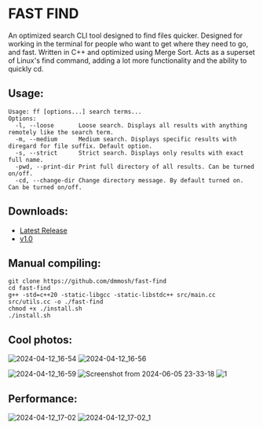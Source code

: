 # FAST FIND #

An optimized search CLI tool designed to find files quicker. Designed for working in the terminal for people who want to get where they need to go, and fast. Written in C++ and optimized using Merge Sort. Acts as a superset of Linux's find command, adding a lot more functionality and the ability to quickly cd.

## Usage: #
```
Usage: ff [options...] search terms...
Options:
  -l, --loose       Loose search. Displays all results with anything remotely like the search term.
  -m, --medium      Medium search. Displays specific results with diregard for file suffix. Default option.
  -s, --strict      Strict search. Displays only results with exact full name.
  -pwd, --print-dir Print full directory of all results. Can be turned on/off.
  -cd, --change-dir Change directory message. By default turned on. Can be turned on/off.
```

## Downloads: ##
- [Latest Release](https://github.com/dmmosh/fast-find/releases/tag/v1.0)
- [v1.0](https://github.com/dmmosh/fast-find/releases/tag/v1.0)

## Manual compiling: ##
```
git clone https://github.com/dmmosh/fast-find
cd fast-find
g++ -std=c++20 -static-libgcc -static-libstdc++ src/main.cc src/utils.cc -o ./fast-find
chmod +x ./install.sh
./install.sh
```

## Cool photos: ##
![2024-04-12_16-54](https://github.com/dmmosh/fast-find/assets/119987092/2c5d9775-7e1f-4e37-b01d-51aadcec386b)
![2024-04-12_16-56](https://github.com/dmmosh/fast-find/assets/119987092/d9e015f1-c684-46a4-8558-9a2d3103da3e)

![2024-04-12_16-59](https://github.com/dmmosh/fast-find/assets/119987092/3cfa0998-9f10-4b2c-b771-a9871b97dbf1)
![Screenshot from 2024-06-05 23-33-18](https://github.com/dmmosh/fast-find/assets/119987092/9639be77-79d1-4ca4-a472-97eabf789cce)
![1](https://github.com/dmmosh/fast-find/assets/119987092/918b2d44-656b-4d7a-8571-6efdc5ddf329)
## Performance: ##
![2024-04-12_17-02](https://github.com/dmmosh/fast-find/assets/119987092/fda38fdd-16d8-432b-95f0-7ecadd2465e3)
![2024-04-12_17-02_1](https://github.com/dmmosh/fast-find/assets/119987092/2e628ab9-98bd-4d50-a9f5-8302e01afd81)

